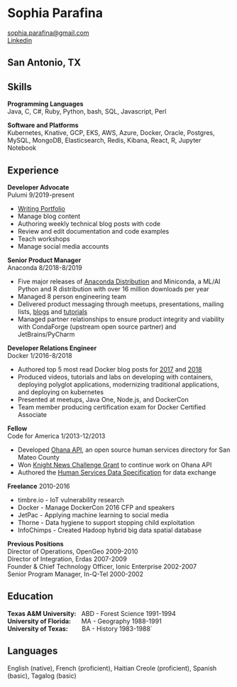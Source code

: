 # Sophia Parafina

sophia.parafina@gmail.com <br>
[Linkedin](https://www.linkedin.com/in/sophiaparafina/) <br>

San Antonio, TX
---

## Skills

**Programming Languages**\
Java, C, C#, Ruby, Python, bash, SQL, Javascript, Perl

**Software and Platforms**\
Kubernetes, Knative, GCP, EKS, AWS, Azure, Docker, Oracle, Postgres, MySQL, MongoDB, Elasticsearch, Redis, Kibana, React, R, Jupyter Notebook

## Experience

**Developer Advocate**\
Pulumi 9/2019-present

- [Writing Portfolio](https://authory.com/sophiaparafina) 
- Manage blog content
- Authoring weekly technical blog posts with code
- Review and edit documentation and code examples
- Teach workshops
- Manage social media accounts

**Senior Product Manager**\
Anaconda 8/2018-8/2019

- Five major releases of [Anaconda Distribution](https://www.anaconda.com/distribution/) and Miniconda, a ML/AI Python and R distribution with over 16 million downloads per year
- Managed 8 person engineering team 
- Delivered product messaging through meetups, presentations, mailing lists, [blogs](https://www.anaconda.com/how-to-build-custom-installer-for-r/) and [tutorials](https://github.com/conda/conda-tutorials/tree/master/condaR)
- Managed partner relationships to ensure product integrity and viability with CondaForge (upstream open source partner) and JetBrains/PyCharm

**Developer Relations Engineer**\
Docker 1/2016-8/2018

- Authored top 5 most read Docker blog posts for [2017](https://blog.docker.com/2017/12/top-5-blogs-2017-spring-boot-development-docker/) and [2018](https://blog.docker.com/2018/12/top-5-post-docker-container-java/)
- Produced videos, tutorials and labs on developing with containers, deploying polyglot applications, modernizing traditional applications, and deploying on kubernetes
- Presented at meetups, Java One, Node.js, and DockerCon
- Team member producing certification exam for Docker Certified Associate

**Fellow**\
Code for America 1/2013-12/2013
- Developed [Ohana API](https://github.com/codeforamerica/ohana-api), an open source human services directory for San Mateo County
- Won [Knight News Challenge Grant](https://knightfoundation.org/grants/201447979/) to continue work on Ohana API
- Authored the [Human Services Data Specification](http://docs.openreferral.org/en/latest/hsds/) for data exchange

**Freelance**
2010-2016

- timbre.io - IoT vulnerability research
- Docker - Manage DockerCon 2016 CFP and speakers
- JetPac - Applying machine learning to social media
- Thorne - Data hygiene to support stopping child exploitation
- InfoChimps - Created Hadoop hybrid big data spatial database

**Previous Positions**\
Director of Operations, OpenGeo 2009-2010\
Director of Integration, Erdas 2007-2009\
Founder & Chief Technology Officer, Ionic Enterprise 2002-2007\
Senior Program Manager, In-Q-Tel 2000-2002

## Education

**Texas A&M University:**   ABD - Forest Science 1991-1994\
**University of Florida:**      MA - Geography 1988-1991\
**University of Texas:**        BA - History 1983-1988`

## Languages

English (native), French (proficient), Haitian Creole (proficient), Spanish (basic), Tagalog (basic)
